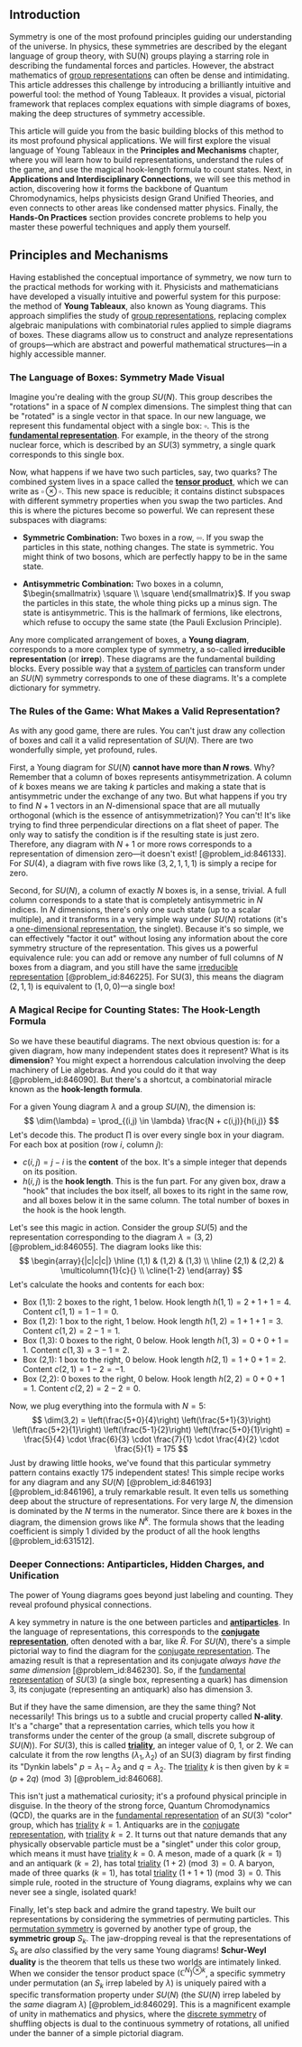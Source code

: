 ## Introduction
Symmetry is one of the most profound principles guiding our understanding of the universe. In physics, these symmetries are described by the elegant language of group theory, with SU(N) groups playing a starring role in describing the fundamental forces and particles. However, the abstract mathematics of [group representations](@article_id:144931) can often be dense and intimidating. This article addresses this challenge by introducing a brilliantly intuitive and powerful tool: the method of Young Tableaux. It provides a visual, pictorial framework that replaces complex equations with simple diagrams of boxes, making the deep structures of symmetry accessible.

This article will guide you from the basic building blocks of this method to its most profound physical applications. We will first explore the visual language of Young Tableaux in the **Principles and Mechanisms** chapter, where you will learn how to build representations, understand the rules of the game, and use the magical hook-length formula to count states. Next, in **Applications and Interdisciplinary Connections**, we will see this method in action, discovering how it forms the backbone of Quantum Chromodynamics, helps physicists design Grand Unified Theories, and even connects to other areas like condensed matter physics. Finally, the **Hands-On Practices** section provides concrete problems to help you master these powerful techniques and apply them yourself.

## Principles and Mechanisms

Having established the conceptual importance of symmetry, we now turn to the practical methods for working with it. Physicists and mathematicians have developed a visually intuitive and powerful system for this purpose: the method of **Young Tableaux**, also known as Young diagrams. This approach simplifies the study of [group representations](@article_id:144931), replacing complex algebraic manipulations with combinatorial rules applied to simple diagrams of boxes. These diagrams allow us to construct and analyze representations of groups—which are abstract and powerful mathematical structures—in a highly accessible manner.

### The Language of Boxes: Symmetry Made Visual

Imagine you're dealing with the group $SU(N)$. This group describes the "rotations" in a space of $N$ complex dimensions. The simplest thing that can be "rotated" is a single vector in that space. In our new language, we represent this fundamental object with a single box: $\square$. This is the **[fundamental representation](@article_id:157184)**. For example, in the theory of the strong nuclear force, which is described by an $SU(3)$ symmetry, a single quark corresponds to this single box.

Now, what happens if we have two such particles, say, two quarks? The combined system lives in a space called the **[tensor product](@article_id:140200)**, which we can write as $\square \otimes \square$. This new space is reducible; it contains distinct subspaces with different symmetry properties when you swap the two particles. And this is where the pictures become so powerful. We can represent these subspaces with diagrams:

-   **Symmetric Combination:** Two boxes in a row, $\square\square$. If you swap the particles in this state, nothing changes. The state is symmetric. You might think of two bosons, which are perfectly happy to be in the same state.

-   **Antisymmetric Combination:** Two boxes in a column, $\begin{smallmatrix} \square \\ \square \end{smallmatrix}$. If you swap the particles in this state, the whole thing picks up a minus sign. The state is antisymmetric. This is the hallmark of fermions, like electrons, which refuse to occupy the same state (the Pauli Exclusion Principle).

Any more complicated arrangement of boxes, a **Young diagram**, corresponds to a more complex type of symmetry, a so-called **irreducible representation** (or **irrep**). These diagrams are the fundamental building blocks. Every possible way that a [system of particles](@article_id:176314) can transform under an $SU(N)$ symmetry corresponds to one of these diagrams. It's a complete dictionary for symmetry.

### The Rules of the Game: What Makes a Valid Representation?

As with any good game, there are rules. You can't just draw any collection of boxes and call it a valid representation of $SU(N)$. There are two wonderfully simple, yet profound, rules.

First, a Young diagram for $SU(N)$ **cannot have more than $N$ rows**. Why? Remember that a column of boxes represents antisymmetrization. A column of $k$ boxes means we are taking $k$ particles and making a state that is antisymmetric under the exchange of any two. But what happens if you try to find $N+1$ vectors in an $N$-dimensional space that are all mutually orthogonal (which is the essence of antisymmetrization)? You can't! It's like trying to find three perpendicular directions on a flat sheet of paper. The only way to satisfy the condition is if the resulting state is just zero. Therefore, any diagram with $N+1$ or more rows corresponds to a representation of dimension zero—it doesn't exist! [@problem_id:846133]. For $SU(4)$, a diagram with five rows like $(3, 2, 1, 1, 1)$ is simply a recipe for zero.

Second, for $SU(N)$, a column of exactly $N$ boxes is, in a sense, trivial. A full column corresponds to a state that is completely antisymmetric in $N$ indices. In $N$ dimensions, there's only one such state (up to a scalar multiple), and it transforms in a very simple way under $SU(N)$ rotations (it's a [one-dimensional representation](@article_id:136015), the singlet). Because it's so simple, we can effectively "factor it out" without losing any information about the core symmetry structure of the representation. This gives us a powerful equivalence rule: you can add or remove any number of full columns of $N$ boxes from a diagram, and you still have the same [irreducible representation](@article_id:142239) [@problem_id:846225]. For SU(3), this means the diagram $(2,1,1)$ is equivalent to $(1,0,0)$—a single box!

### A Magical Recipe for Counting States: The Hook-Length Formula

So we have these beautiful diagrams. The next obvious question is: for a given diagram, how many independent states does it represent? What is its **dimension**? You might expect a horrendous calculation involving the deep machinery of Lie algebras. And you could do it that way [@problem_id:846090]. But there's a shortcut, a combinatorial miracle known as the **hook-length formula**.

For a given Young diagram $\lambda$ and a group $SU(N)$, the dimension is:
$$
\dim(\lambda) = \prod_{(i,j) \in \lambda} \frac{N + c(i,j)}{h(i,j)}
$$
Let's decode this. The product $\prod$ is over every single box in your diagram. For each box at position (row $i$, column $j$):
-   $c(i,j) = j-i$ is the **content** of the box. It's a simple integer that depends on its position.
-   $h(i,j)$ is the **hook length**. This is the fun part. For any given box, draw a "hook" that includes the box itself, all boxes to its right in the same row, and all boxes below it in the same column. The total number of boxes in the hook is the hook length.

Let's see this magic in action. Consider the group $SU(5)$ and the representation corresponding to the diagram $\lambda = (3, 2)$ [@problem_id:846055]. The diagram looks like this:
$$
\begin{array}{|c|c|c|}
\hline
(1,1) & (1,2) & (1,3) \\
\hline
(2,1) & (2,2) & \multicolumn{1}{c}{} \\
\cline{1-2}
\end{array}
$$
Let's calculate the hooks and contents for each box:
-   Box (1,1): 2 boxes to the right, 1 below. Hook length $h(1,1) = 2+1+1=4$. Content $c(1,1) = 1-1=0$.
-   Box (1,2): 1 box to the right, 1 below. Hook length $h(1,2) = 1+1+1=3$. Content $c(1,2) = 2-1=1$.
-   Box (1,3): 0 boxes to the right, 0 below. Hook length $h(1,3) = 0+0+1=1$. Content $c(1,3) = 3-1=2$.
-   Box (2,1): 1 box to the right, 0 below. Hook length $h(2,1) = 1+0+1=2$. Content $c(2,1) = 1-2=-1$.
-   Box (2,2): 0 boxes to the right, 0 below. Hook length $h(2,2) = 0+0+1=1$. Content $c(2,2) = 2-2=0$.

Now, we plug everything into the formula with $N=5$:
$$
\dim(3,2) = \left(\frac{5+0}{4}\right) \left(\frac{5+1}{3}\right) \left(\frac{5+2}{1}\right) \left(\frac{5-1}{2}\right) \left(\frac{5+0}{1}\right) = \frac{5}{4} \cdot \frac{6}{3} \cdot \frac{7}{1} \cdot \frac{4}{2} \cdot \frac{5}{1} = 175
$$
Just by drawing little hooks, we've found that this particular symmetry pattern contains exactly 175 independent states! This simple recipe works for any diagram and any $SU(N)$ [@problem_id:846193] [@problem_id:846196], a truly remarkable result. It even tells us something deep about the structure of representations. For very large $N$, the dimension is dominated by the $N$ terms in the numerator. Since there are $k$ boxes in the diagram, the dimension grows like $N^k$. The formula shows that the leading coefficient is simply $1$ divided by the product of all the hook lengths [@problem_id:631512].

### Deeper Connections: Antiparticles, Hidden Charges, and Unification

The power of Young diagrams goes beyond just labeling and counting. They reveal profound physical connections.

A key symmetry in nature is the one between particles and **[antiparticles](@article_id:155172)**. In the language of representations, this corresponds to the **[conjugate representation](@article_id:138642)**, often denoted with a bar, like $\bar{R}$. For $SU(N)$, there's a simple pictorial way to find the diagram for the [conjugate representation](@article_id:138642). The amazing result is that a representation and its conjugate *always have the same dimension* [@problem_id:846230]. So, if the [fundamental representation](@article_id:157184) of $SU(3)$ (a single box, representing a quark) has dimension 3, its conjugate (representing an antiquark) also has dimension 3.

But if they have the same dimension, are they the same thing? Not necessarily! This brings us to a subtle and crucial property called **N-ality**. It's a "charge" that a representation carries, which tells you how it transforms under the center of the group (a small, discrete subgroup of $SU(N)$). For $SU(3)$, this is called **[triality](@article_id:142922)**, an integer value of 0, 1, or 2. We can calculate it from the row lengths $(\lambda_1, \lambda_2)$ of an SU(3) diagram by first finding its "Dynkin labels" $p=\lambda_1-\lambda_2$ and $q=\lambda_2$. The [triality](@article_id:142922) $k$ is then given by $k \equiv (p + 2q) \pmod 3$ [@problem_id:846068].

This isn't just a mathematical curiosity; it's a profound physical principle in disguise. In the theory of the strong force, Quantum Chromodynamics (QCD), the quarks are in the [fundamental representation](@article_id:157184) of an $SU(3)$ "color" group, which has [triality](@article_id:142922) $k=1$. Antiquarks are in the [conjugate representation](@article_id:138642), with [triality](@article_id:142922) $k=2$. It turns out that nature demands that any physically observable particle must be a "singlet" under this color group, which means it must have [triality](@article_id:142922) $k=0$. A meson, made of a quark ($k=1$) and an antiquark ($k=2$), has total [triality](@article_id:142922) $(1+2) \pmod 3 = 0$. A baryon, made of three quarks ($k=1$), has total [triality](@article_id:142922) $(1+1+1) \pmod 3 = 0$. This simple rule, rooted in the structure of Young diagrams, explains why we can never see a single, isolated quark!

Finally, let's step back and admire the grand tapestry. We built our representations by considering the symmetries of permuting particles. This [permutation symmetry](@article_id:185331) is governed by another type of group, the **symmetric group** $S_k$. The jaw-dropping reveal is that the representations of $S_k$ are *also* classified by the very same Young diagrams! **Schur-Weyl duality** is the theorem that tells us these two worlds are intimately linked. When we consider the tensor product space $(\mathbb{C}^N)^{\otimes k}$, a specific symmetry under permutation (an $S_k$ irrep labeled by $\lambda$) is uniquely paired with a specific transformation property under $SU(N)$ (the $SU(N)$ irrep labeled by the *same* diagram $\lambda$) [@problem_id:846029]. This is a magnificent example of unity in mathematics and physics, where the [discrete symmetry](@article_id:146500) of shuffling objects is dual to the continuous symmetry of rotations, all unified under the banner of a simple pictorial diagram.